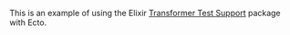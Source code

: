 This is an example of using the Elixir
[Transformer Test Support](https://github.com/marick/transformer_test_support)
package with Ecto.
